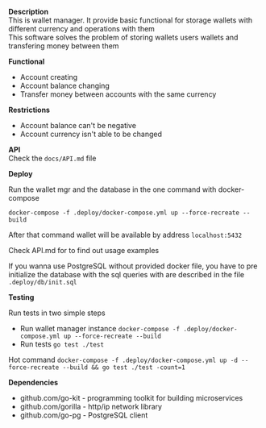 **Description**<br />
This is wallet manager. It provide basic functional for storage wallets with different currency and operations with them <br />
This software solves the problem of storing wallets users wallets and transfering money between them

**Functional**<br />
- Account creating
- Account balance changing
- Transfer money between accounts with the same currency

**Restrictions**<br />
- Account balance can't be negative
- Account currency isn't able to be changed

**API**<br />
Check the `docs/API.md` file

**Deploy**

Run the wallet mgr and the database in the one command with docker-compose

`docker-compose -f .deploy/docker-compose.yml up --force-recreate --build`

After that command wallet will be available by address `localhost:5432`

Check API.md for to find out usage examples 

If you wanna use PostgreSQL without provided docker file, you have to pre initialize the database with the sql queries
with are described in the file `.deploy/db/init.sql`

**Testing**

Run tests in two simple steps

- Run wallet manager instance `docker-compose -f .deploy/docker-compose.yml up --force-recreate --build`
- Run tests `go test ./test`

Hot command `docker-compose -f .deploy/docker-compose.yml up -d --force-recreate --build && go test ./test -count=1`

**Dependencies**
- github.com/go-kit - programming toolkit for building microservices
- github.com/gorilla - http/ip network library
- github.com/go-pg - PostgreSQL client
 

